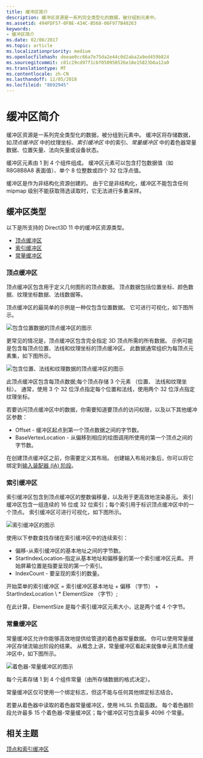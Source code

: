 ```yaml
---
title: 缓冲区简介
description: 缓冲区资源是一系列完全类型化的数据，被分组到元素中。
ms.assetid: 494FDF57-0FBE-434C-B568-06F977B40263
keywords:
- 缓冲区简介
ms.date: 02/08/2017
ms.topic: article
ms.localizationpriority: medium
ms.openlocfilehash: deeae0cc66a7e75da2e44c0d2aba2a9ed459b824
ms.sourcegitcommit: c01c29cd97f1cbf050950526e18e15823b6a12a0
ms.translationtype: MT
ms.contentlocale: zh-CN
ms.lasthandoff: 12/05/2018
ms.locfileid: "8692945"
---
```

# <a name="introduction-to-buffers"></a>缓冲区简介


缓冲区资源是一系列完全类型化的数据，被分组到元素中。 缓冲区将存储数据，如*顶点缓冲区* 中的纹理坐标、*索引缓冲区* 中的索引、*常量缓冲区* 中的着色器常量数据、位置矢量、法向矢量或设备状态。

缓冲区元素由 1 到 4 个组件组成。 缓冲区元素可以包含打包数据值（如 R8G8B8A8 表面值）、单个 8 位整数或四个 32 位浮点值。

缓冲区是作为非结构化资源创建的。 由于它是非结构化，缓冲区不能包含任何 mipmap 级别不能获取筛选读取时，它无法进行多重采样。

## <a name="span-idbuffertypesspanspan-idbuffertypesspanspan-idbuffertypesspanbuffer-types"></a><span id="Buffer_Types"></span><span id="buffer_types"></span><span id="BUFFER_TYPES"></span>缓冲区类型


以下是所支持的 Direct3D 11 中的缓冲区资源类型。

-   [顶点缓冲区](#vertex-buffer)
-   [索引缓冲区](#index-buffer)
-   [常量缓冲区](#shader-constant-buffer)

### <a name="span-idvertexbufferspanspan-idvertexbufferspanspan-idvertexbufferspanspan-idvertex-bufferspanvertex-buffer"></a><span id="Vertex_Buffer"></span><span id="vertex_buffer"></span><span id="VERTEX_BUFFER"></span><span id="vertex-buffer"></span>顶点缓冲区

顶点缓冲区包含用于定义几何图形的顶点数据。 顶点数据包括位置坐标、颜色数据、纹理坐标数据、法线数据等。

顶点缓冲区的最简单的示例是一种仅包含位置数据。 它可进行可视化，如下图所示。

![包含位置数据的顶点缓冲区的图示](images/d3d10-resources-single-element-vb2.png)

更常见的情况是，顶点缓冲区包含完全指定 3D 顶点所需的所有数据。 示例可能是包含每顶点位置、法线和纹理坐标的顶点缓冲区。 此数据通常组织为每顶点元素集，如下图所示。

![包含位置、法线和纹理数据的顶点缓冲区的图示](images/d3d10-vertex-buffer-element.png)

此顶点缓冲区包含每顶点数据;每个顶点存储 3 个元素 （位置、 法线和纹理坐标）。 通常，使用 3 个 32 位浮点指定每个位置和法线，使用两个 32 位浮点指定纹理坐标。

若要访问顶点缓冲区中的数据，你需要知道要顶点的访问权限，以及以下其他缓冲区参数：

-   Offset - 缓冲区起点到第一个顶点数据之间的字节数。
-   BaseVertexLocation - 从偏移到相应的绘图调用所使用的第一个顶点之间的字节数。

在创建顶点缓冲区之前，你需要定义其布局。 创建输入布局对象后，你可以将它绑定到[输入装配器 (IA) 阶段](input-assembler-stage--ia-.md)。

### <a name="span-idindexbufferspanspan-idindexbufferspanspan-idindexbufferspanspan-idindex-bufferspanindex-buffer"></a><span id="Index_Buffer"></span><span id="index_buffer"></span><span id="INDEX_BUFFER"></span><span id="index-buffer"></span>索引缓冲区

索引缓冲区包含到顶点缓冲区的整数偏移量，以及用于更高效地渲染基元。 索引缓冲区包含一组连续的 16 位或 32 位索引；每个索引用于标识顶点缓冲区中的一个顶点。 索引缓冲区可进行可视化，如下图所示。

![索引缓冲区的图示](images/d3d10-index-buffer.png)

使用以下参数查找存储在索引缓冲区中的连续索引：

-   偏移-从索引缓冲区的基本地址之间的字节数。
-   StartIndexLocation-指定从基本地址和偏移量的第一个索引缓冲区元素。 开始屏幕位置是指要呈现的第一个索引。
-   IndexCount - 要呈现的索引的数量。

开始菜单的索引缓冲区 = 索引缓冲区基本地址 + 偏移 （字节） + StartIndexLocation \ * ElementSize （字节）;

在此计算，ElementSize 是每个索引缓冲区元素大小，这是两个或 4 个字节。

### <a name="span-idshaderconstantbufferspanspan-idshaderconstantbufferspanspan-idshaderconstantbufferspanspan-idshader-constant-bufferspanconstant-buffer"></a><span id="Shader_Constant_Buffer"></span><span id="shader_constant_buffer"></span><span id="SHADER_CONSTANT_BUFFER"></span><span id="shader-constant-buffer"></span>常量缓冲区

常量缓冲区允许你能够高效地提供给管道的着色器常量数据。 你可以使用常量缓冲区存储流输出阶段的结果。 从概念上讲，常量缓冲区看起来就像单元素顶点缓冲区中，如下图所示。

![着色器-常量缓冲区的图示](images/d3d10-shader-resource-buffer.png)

每个元素存储 1 到 4 个组件常量（由所存储数据的格式决定）。

常量缓冲区仅可使用一个绑定标志，但这不能与任何其他绑定标志结合。

若要从着色器中读取的着色器常量缓冲区，使用 HLSL 负载函数。 每个着色器阶段允许最多 15 个着色器-常量缓冲区；每个缓冲区可包含最多 4096 个常量。

## <a name="span-idrelated-topicsspanrelated-topics"></a><span id="related-topics"></span>相关主题


[顶点和索引缓冲区](vertex-and-index-buffers.md)

 

 




